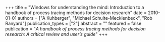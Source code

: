 +++
title = "Windows for understanding the mind: Introduction to a handbook of process tracing methods for decision research"
date = 2010-01-01
authors = ["A Kuhberger", "Michael Schulte-Mecklenbeck", "Rob Ranyard"]
publication_types = ["2"]
abstract = ""
featured = false
publication = "*A handbook of process tracing methods for decision research: A critical review and user’s guide*"
+++

